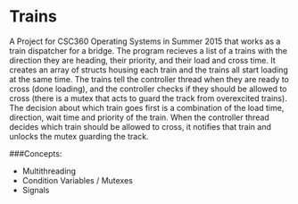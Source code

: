 # Trains

A Project for CSC360 Operating Systems in Summer 2015 that works as a train dispatcher for a bridge. The program recieves a list of a trains with the direction they are heading, their priority, and their load and cross time. It creates an array of structs housing each train and the trains all start loading at the same time.  The trains tell the controller thread when they are ready to cross (done loading), and the controller checks if they should be allowed to cross (there is a mutex that acts to guard the track from overexcited trains).  The decision about which train goes first is a combination of the load time, direction, wait time and priority of the train. When the controller thread decides which train should be allowed to cross, it notifies that train and unlocks the mutex guarding the track.

###Concepts: 
- Multithreading
- Condition Variables / Mutexes
- Signals
